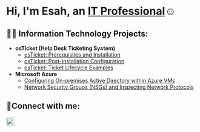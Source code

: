 <h1>Hi, I'm Esah, an <a href="www.linkedin.com/in/esah-mohammed
">IT Professional</a>☺</h1>

<h2>👨‍💻 Information Technology Projects:</h2>

- <b>osTicket (Help Desk Ticketing System)</b>
  - [osTicket: Prerequisites and Installation](https://github.com/esahmohammed/osticket-prereqs)
  - [osTicket: Post-Installation Configuration](https://github.com/esahmohammed/post-install-config)
  - [osTicket: Ticket Lifecycle Examples](https://github.com/esahmohammed/ticket-lifecycle)
- <b>Microsoft Azure</b>
  - [Configuring On-premises Active Directory within Azure VMs](https://github.com/esahmohammed/configure-ad)
  - [Network Security Groups (NSGs) and Inspecting Network Protocols](https://github.com/esahmohammed/azure-network-protocols)

<h2>🤳Connect with me:</h2>


[<img align="left" alt="Esah | LinkedIn" width="22px" src="https://cdn.jsdelivr.net/npm/simple-icons@v3/icons/linkedin.svg" />][linkedin]


[linkedin]: www.linkedin.com/in/esah-mohammed
